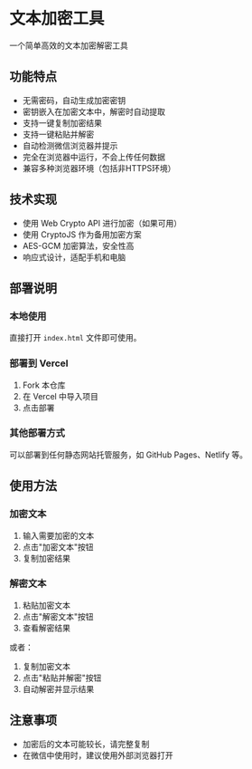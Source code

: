 # 文本加密工具

一个简单高效的文本加密解密工具 

## 功能特点

- 无需密码，自动生成加密密钥
- 密钥嵌入在加密文本中，解密时自动提取
- 支持一键复制加密结果
- 支持一键粘贴并解密
- 自动检测微信浏览器并提示
- 完全在浏览器中运行，不会上传任何数据
- 兼容多种浏览器环境（包括非HTTPS环境）

## 技术实现

- 使用 Web Crypto API 进行加密（如果可用）
- 使用 CryptoJS 作为备用加密方案
- AES-GCM 加密算法，安全性高
- 响应式设计，适配手机和电脑

## 部署说明

### 本地使用

直接打开 `index.html` 文件即可使用。

### 部署到 Vercel

1. Fork 本仓库
2. 在 Vercel 中导入项目
3. 点击部署

### 其他部署方式

可以部署到任何静态网站托管服务，如 GitHub Pages、Netlify 等。

## 使用方法

### 加密文本
1. 输入需要加密的文本
2. 点击"加密文本"按钮
3. 复制加密结果

### 解密文本
1. 粘贴加密文本
2. 点击"解密文本"按钮
3. 查看解密结果

或者：
1. 复制加密文本
2. 点击"粘贴并解密"按钮
3. 自动解密并显示结果

## 注意事项

- 加密后的文本可能较长，请完整复制
- 在微信中使用时，建议使用外部浏览器打开 